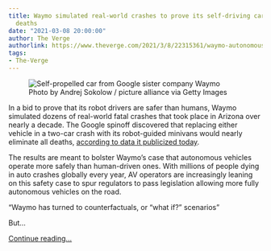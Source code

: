 ```yaml
---
title: Waymo simulated real-world crashes to prove its self-driving cars can prevent
  deaths
date: "2021-03-08 20:00:00"
author: The Verge
authorlink: https://www.theverge.com/2021/3/8/22315361/waymo-autonomous-vehicle-simulation-car-crash-deaths
tags:
- The-Verge
---
```

<figure>
      <img alt="Self-propelled car from Google sister company Waymo" src="https://cdn.vox-cdn.com/thumbor/NVwx5nXD54BFAwB3wzKXG82EOlE=/53x0:3568x2343/1310x873/cdn.vox-cdn.com/uploads/chorus_image/image/68931331/1142125645.jpg.0.jpg" />
        <figcaption>Photo by Andrej Sokolow / picture alliance via Getty Images</figcaption>
    </figure>

  <p id="HLNS4K">In a bid to prove that its robot drivers are safer than humans, Waymo simulated dozens of real-world fatal crashes that took place in Arizona over nearly a decade. The Google spinoff discovered that replacing either vehicle in a two-car crash with its robot-guided minivans would nearly eliminate all deaths, <a href="https://blog.waymo.com/2021/03/replaying-real-life.html">according to data it publicized today</a>. </p>
<p id="0hikKa">The results are meant to bolster Waymo’s case that autonomous vehicles operate more safely than human-driven ones. With millions of people dying in auto crashes globally every year, AV operators are increasingly leaning on this safety case to spur regulators to pass legislation allowing more fully autonomous vehicles on the road. </p>
<div class="c-float-right"><aside id="0kpbb8"><q>Waymo has turned to counterfactuals, or “what if?” scenarios</q></aside></div>
<p id="Lp6Gn9">But...</p>
  <p>
    <a href="https://www.theverge.com/2021/3/8/22315361/waymo-autonomous-vehicle-simulation-car-crash-deaths">Continue reading&hellip;</a>
  </p>